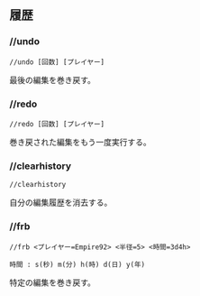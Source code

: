 ## 履歴

### //undo

```command
//undo [回数] [プレイヤー]
```

最後の編集を巻き戻す。

### //redo

```command
//redo [回数] [プレイヤー]
```

巻き戻された編集をもう一度実行する。

### //clearhistory

```command
//clearhistory
```

自分の編集履歴を消去する。

### //frb

```command
//frb <プレイヤー=Empire92> <半径=5> <時間=3d4h>

時間 : s(秒) m(分) h(時) d(日) y(年)
```

特定の編集を巻き戻す。